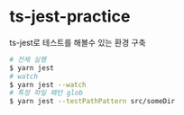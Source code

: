 # ts-jest-practice

ts-jest로 테스트를 해볼수 있는 환경 구축

```zsh
# 전체 실행
$ yarn jest
# watch
$ yarn jest --watch
# 특정 파일 패턴 glob
$ yarn jest --testPathPattern src/someDir
```
